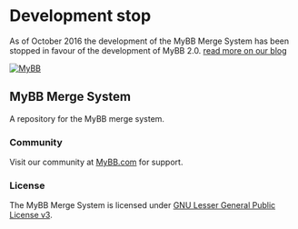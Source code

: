 # Development stop
As of October 2016 the development of the MyBB Merge System has been stopped in favour of the development of MyBB 2.0. [read more on our blog](https://blog.mybb.com/2016/10/17/mybb-1-8-8-merge-system-1-8-8-release/)

[![MyBB](https://raw.github.com/mybb/mybb/feature/images/logo.png "MyBB")](http://www.mybb.com "MyBB")
## MyBB Merge System
A repository for the MyBB merge system.

### Community
Visit our community at [MyBB.com](https://www.mybb.com) for support.

### License
The MyBB Merge System is licensed under [GNU Lesser General Public License v3](https://mybb.com/download/merge-system/license/).
